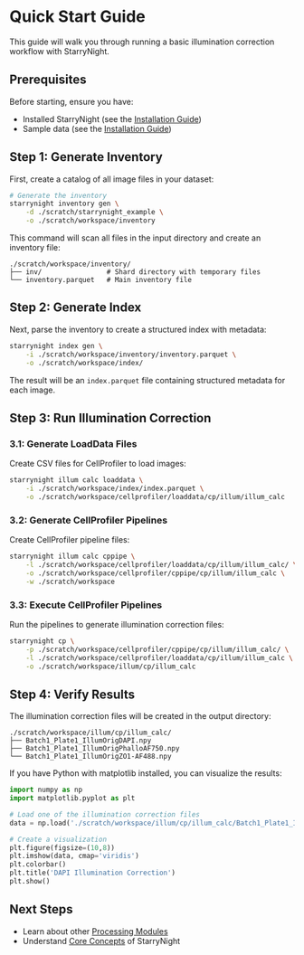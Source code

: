 # Quick Start Guide

This guide will walk you through running a basic illumination correction workflow with StarryNight.

## Prerequisites

Before starting, ensure you have:

- Installed StarryNight (see the [Installation Guide](installation.md))
- Sample data (see the [Installation Guide](installation.md))

## Step 1: Generate Inventory

First, create a catalog of all image files in your dataset:

```bash
# Generate the inventory
starrynight inventory gen \
    -d ./scratch/starrynight_example \
    -o ./scratch/workspace/inventory
```

This command will scan all files in the input directory and create an inventory file:

```
./scratch/workspace/inventory/
├── inv/                # Shard directory with temporary files
└── inventory.parquet   # Main inventory file
```

## Step 2: Generate Index

Next, parse the inventory to create a structured index with metadata:

```bash
starrynight index gen \
    -i ./scratch/workspace/inventory/inventory.parquet \
    -o ./scratch/workspace/index/
```

The result will be an `index.parquet` file containing structured metadata for each image.

## Step 3: Run Illumination Correction

### 3.1: Generate LoadData Files

Create CSV files for CellProfiler to load images:

```bash
starrynight illum calc loaddata \
    -i ./scratch/workspace/index/index.parquet \
    -o ./scratch/workspace/cellprofiler/loaddata/cp/illum/illum_calc
```

### 3.2: Generate CellProfiler Pipelines

Create CellProfiler pipeline files:

```bash
starrynight illum calc cppipe \
    -l ./scratch/workspace/cellprofiler/loaddata/cp/illum/illum_calc/ \
    -o ./scratch/workspace/cellprofiler/cppipe/cp/illum/illum_calc \
    -w ./scratch/workspace
```

### 3.3: Execute CellProfiler Pipelines

Run the pipelines to generate illumination correction files:

```bash
starrynight cp \
    -p ./scratch/workspace/cellprofiler/cppipe/cp/illum/illum_calc/ \
    -l ./scratch/workspace/cellprofiler/loaddata/cp/illum/illum_calc \
    -o ./scratch/workspace/illum/cp/illum_calc
```

## Step 4: Verify Results

The illumination correction files will be created in the output directory:

```
./scratch/workspace/illum/cp/illum_calc/
├── Batch1_Plate1_IllumOrigDAPI.npy
├── Batch1_Plate1_IllumOrigPhalloAF750.npy
└── Batch1_Plate1_IllumOrigZO1-AF488.npy
```

If you have Python with matplotlib installed, you can visualize the results:

```python
import numpy as np
import matplotlib.pyplot as plt

# Load one of the illumination correction files
data = np.load('./scratch/workspace/illum/cp/illum_calc/Batch1_Plate1_IllumOrigDAPI.npy')

# Create a visualization
plt.figure(figsize=(10,8))
plt.imshow(data, cmap='viridis')
plt.colorbar()
plt.title('DAPI Illumination Correction')
plt.show()
```

## Next Steps

- Learn about other [Processing Modules](../user/modules.md)
- Understand [Core Concepts](../user/core-concepts.md) of StarryNight
